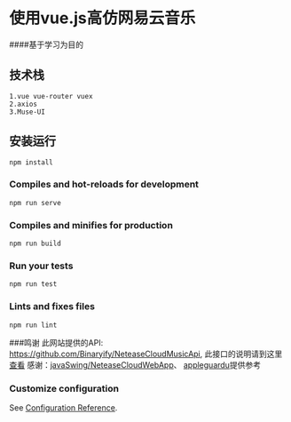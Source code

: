 # 使用vue.js高仿网易云音乐
####基于学习为目的
## 技术栈
```
1.vue vue-router vuex
2.axios
3.Muse-UI
```
## 安装运行
```
npm install
```

### Compiles and hot-reloads for development
```
npm run serve
```

### Compiles and minifies for production
```
npm run build
```

### Run your tests
```
npm run test
```

### Lints and fixes files
```
npm run lint
```

###鸣谢
此网站提供的API: https://github.com/Binaryify/NeteaseCloudMusicApi,
此接口的说明请到这里<a href='https://binaryify.github.io/NeteaseCloudMusicApi/#/?id=%e5%ae%89%e8%a3%85'>查看</a>
感谢：<a href="https://github.com/javaSwing/NeteaseCloudWebApp">javaSwing/NeteaseCloudWebApp</a>、
<a href="https://segmentfault.com/a/1190000019623347">appleguardu</a><a></a>提供参考

### Customize configuration
See [Configuration Reference](https://cli.vuejs.org/config/).
